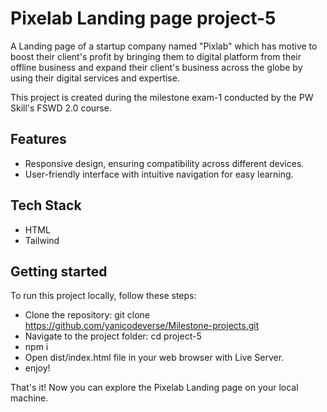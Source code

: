 # Pixelab Landing page project-5

A Landing page of a startup company named "Pixlab" which has motive to boost their client's profit by bringing them to digital platform from their offline business and expand their client's business across the globe by using their digital services and expertise.

This project is created during the milestone exam-1 conducted by the PW Skill's FSWD 2.0 course.

## Features

- Responsive design, ensuring compatibility across different devices.
- User-friendly interface with intuitive navigation for easy learning.

## Tech Stack

- HTML
- Tailwind

## Getting started

To run this project locally, follow these steps:

- Clone the repository: git clone https://github.com/yanicodeverse/Milestone-projects.git
- Navigate to the project folder: cd project-5
- npm i
- Open  dist/index.html file in your web browser with Live Server.
- enjoy!

That's it! Now you can explore the Pixelab Landing page on your local machine.
